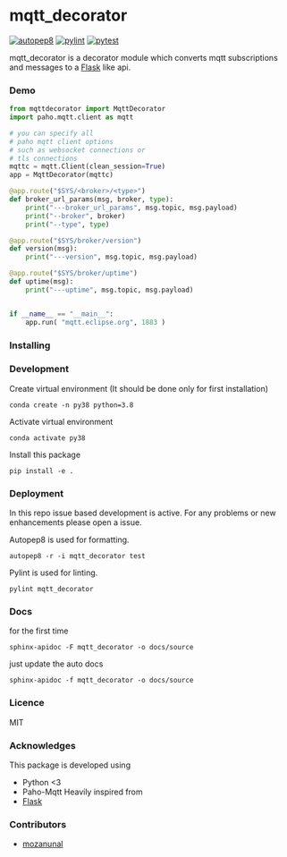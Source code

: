 # mqtt_decorator
[![autopep8](https://github.com/mozanunal/mqtt_decorator/actions/workflows/autopep8.yml/badge.svg)](https://github.com/mozanunal/mqtt_decorator/actions/workflows/autopep8.yml)
[![pylint](https://github.com/mozanunal/mqtt_decorator/actions/workflows/pylint.yml/badge.svg)](https://github.com/mozanunal/mqtt_decorator/actions/workflows/pylint.yml)
[![pytest](https://github.com/mozanunal/mqtt_decorator/actions/workflows/pytest.yml/badge.svg)](https://github.com/mozanunal/mqtt_decorator/actions/workflows/pytest.yml)

mqtt_decorator is a decorator module which converts mqtt subscriptions and messages to a [Flask](https://flask.palletsprojects.com/en/1.1.x/) like api.

### Demo

```python
from mqttdecorator import MqttDecorator
import paho.mqtt.client as mqtt

# you can specify all 
# paho mqtt client options
# such as websocket connections or
# tls connections
mqttc = mqtt.Client(clean_session=True)
app = MqttDecorator(mqttc)

@app.route("$SYS/<broker>/<type>")
def broker_url_params(msg, broker, type):
    print("---broker_url_params", msg.topic, msg.payload)
    print("--broker", broker)
    print("--type", type)

@app.route("$SYS/broker/version")
def version(msg):
    print("---version", msg.topic, msg.payload)

@app.route("$SYS/broker/uptime")
def uptime(msg):
    print("---uptime", msg.topic, msg.payload)


if __name__ == "__main__":
    app.run( "mqtt.eclipse.org", 1883 )

```

### Installing




### Development

Create virtual environment (It should be done only for first installation)

```
conda create -n py38 python=3.8
```

Activate virtual environment
```
conda activate py38
```

Install this package
```
pip install -e .
```


### Deployment

In this repo issue based development is active. For any problems or new enhancements please open a issue.

Autopep8 is used for formatting.

```
autopep8 -r -i mqtt_decorator test
```

Pylint is used for linting.
```
pylint mqtt_decorator
```

### Docs

for the first time
```
sphinx-apidoc -F mqtt_decorator -o docs/source
```

just update the auto docs
```
sphinx-apidoc -f mqtt_decorator -o docs/source
```

### Licence
MIT

### Acknowledges
This package is developed using
- Python <3
- Paho-Mqtt
Heavily inspired from
- [Flask](https://flask.palletsprojects.com/en/1.1.x/)

### Contributors
- [mozanunal](https://github.com/mozanunal)

